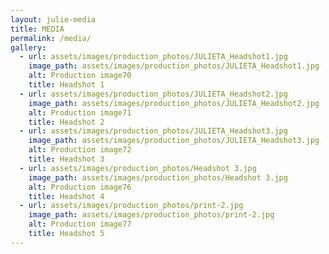 ```yaml
---
layout: julie-media
title: MEDIA
permalink: /media/
gallery: 
  - url: assets/images/production_photos/JULIETA_Headshot1.jpg
    image_path: assets/images/production_photos/JULIETA_Headshot1.jpg
    alt: Production image70
    title: Headshot 1
  - url: assets/images/production_photos/JULIETA_Headshot2.jpg
    image_path: assets/images/production_photos/JULIETA_Headshot2.jpg
    alt: Production image71
    title: Headshot 2
  - url: assets/images/production_photos/JULIETA_Headshot3.jpg
    image_path: assets/images/production_photos/JULIETA_Headshot3.jpg
    alt: Production image72
    title: Headshot 3
  - url: assets/images/production_photos/Headshot 3.jpg
    image_path: assets/images/production_photos/Headshot 3.jpg
    alt: Production image76
    title: Headshot 4
  - url: assets/images/production_photos/print-2.jpg
    image_path: assets/images/production_photos/print-2.jpg
    alt: Production image77
    title: Headshot 5
---
```

